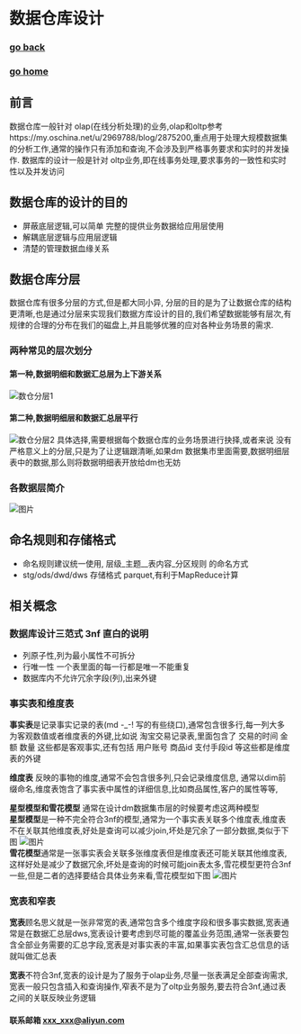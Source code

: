 # 数据仓库设计 
### [go back](/database.md)      
### [go home](../README.md)     
## 前言 
数据仓库一般针对 olap(在线分析处理)的业务,olap和oltp参考https://my.oschina.net/u/2969788/blog/2875200,重点用于处理大规模数据集的分析工作,通常的操作只有添加和查询,不会涉及到严格事务要求和实时的并发操作.
数据库的设计一般是针对 oltp业务,即在线事务处理,要求事务的一致性和实时性以及并发访问

## 数据仓库的设计的目的

+ 屏蔽底层逻辑,可以简单 完整的提供业务数据给应用层使用
+ 解耦底层逻辑与应用层逻辑
+ 清楚的管理数据血缘关系

## 数据仓库分层
数据仓库有很多分层的方式,但是都大同小异, 分层的目的是为了让数据仓库的结构更清晰,也是通过分层来实现我们数据方库设计的目的,我们希望数据能够有层次,有规律的合理的分布在我们的磁盘上,并且能够优雅的应对各种业务场景的需求.

### 两种常见的层次划分
#### 第一种,数据明细和数据汇总层为上下游关系
![数仓分层1](/static/img/171700_3nUA_2969788.png)
#### 第二种,数据明细层和数据汇总层平行
![数仓分层2](/static/img/172123_F3sO_2969788.png)
具体选择,需要根据每个数据仓库的业务场景进行抉择,或者来说 没有严格意义上的分层,只是为了让逻辑跟清晰,如果dm 数据集市里面需要,数据明细层表中的数据,那么则将数据明细表开放给dm也无妨
### 各数据层简介
![图片](/static/img/174111_a3eL_2969788.png)

## 命名规则和存储格式
+ 命名规则建议统一使用,  层级_主题__表内容_分区规则  的命名方式
+ stg/ods/dwd/dws 存储格式 parquet,有利于MapReduce计算

## 相关概念
### 数据库设计三范式 3nf 直白的说明
+ 列原子性,列为最小属性不可拆分
+ 行唯一性 一个表里面的每一行都是唯一不能重复
+ 数据库内不允许冗余字段(列),出来外键

### 事实表和维度表
**事实表**是记录事实记录的表(md -_-! 写的有些绕口),通常包含很多行,每一列大多为客观数值或者维度表的外键,比如说 淘宝交易记录表,里面包含了 交易的时间 金额 数量 这些都是客观事实,还有包括 用户账号 商品id 支付手段id 等这些都是维度表的外键  
  
**维度表** 反映的事物的维度,通常不会包含很多列,只会记录维度信息, 通常以dim前缀命名,维度表饱含了事实表中属性的详细信息,比如商品属性,客户的属性等等,
  
**星型模型和雪花模型** 通常在设计dm数据集市层的时候要考虑这两种模型    
**星型模型**是一种不完全符合3nf的模型,通常为一个事实表关联多个维度表,维度表不在关联其他维度表,好处是查询可以减少join,坏处是冗余了一部分数据,类似于下图
![图片](/static/img/7ae5b3a0720050177436aa229c57c1e424f.jpg)  
**雪花模型**通常是一张事实表会关联多张维度表但是维度表还可能关联其他维度表,这样好处是减少了数据冗余,坏处是查询的时候可能join表太多,雪花模型更符合3nf一些,但是二者的选择要结合具体业务来看,雪花模型如下图
![图片](/static/img/56ab2166d34435bad6fb7b4337d469f3c9c.jpg)  
### 宽表和窄表
**宽表**顾名思义就是一张非常宽的表,通常包含多个维度字段和很多事实数据,宽表通常是在数据汇总层dws,宽表设计要考虑到尽可能的覆盖业务范围,通常一张表要包含全部业务需要的汇总字段,宽表是对事实表的丰富,如果事实表包含汇总信息的话就叫做汇总表  
  
**宽表**不符合3nf,宽表的设计是为了服务于olap业务,尽量一张表满足全部查询需求,宽表一般只包含插入和查询操作,窄表不是为了oltp业务服务,要去符合3nf,通过表之间的关联反映业务逻辑  
















#### 联系邮箱 xxx_xxx@aliyun.com

